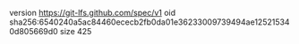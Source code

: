 version https://git-lfs.github.com/spec/v1
oid sha256:6540240a5ac84460ececb2fb0da01e36233009739494ae125215340d805669d0
size 425

